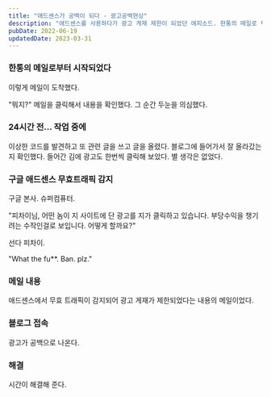 ```yaml
---
title: "애드센스가 공백이 되다 - 광고공백현상"
description: "애드센스를 사용하다가 광고 게재 제한이 되었던 에피소드. 한통의 메일로 부터 시작되는데..."
pubDate: 2022-06-19
updatedDate: 2023-03-31
---
```


### 한통의 메일로부터 시작되었다

이렇게 메일이 도착했다.

"뭐지?" 메일을 클릭해서 내용을 확인했다.
그 순간 두눈을 의심했다.

### 24시간 전… 작업 중에

이상한 코드를 발견하고 또 관련 글을 쓰고 글을 올렸다. 블로그에 들어가서 잘 올라갔는지 확인했다. 들어간 김에 광고도 한번씩 클릭해 보았다. 별 생각은 없었다.

### 구글 애드센스 무효트래픽 감지

구글 본사. 슈퍼컴퓨터.

"피차이님, 어떤 놈이 지 사이트에 단 광고를 지가 클릭하고 있습니다. 부당수익을 챙기려는 수작인걸로 보입니다. 어떻게 할까요?" 

선다 피차이.

"What the fu**. Ban. plz."

### 메일 내용

애드센스에서 무효 트래픽이 감지되어 광고 게재가 제한되었다는 내용의 메일이었다.

### 블로그 접속

광고가 공백으로 나온다.

### 해결

시간이 해결해 준다.
